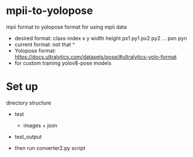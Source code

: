 # mpii-to-yolopose
mpii format to yolopose format for using mpii data 
- desired format: class-index x y width height px1 py1 px2 py2 ... pxn pyn
- current format: not that ^ 
- Yolopose format: https://docs.ultralytics.com/datasets/pose/#ultralytics-yolo-format
- for custom training yolov8-pose models

# Set up
directory structure
- test
    - images + json
- test_output

- then run converter2.py script 
